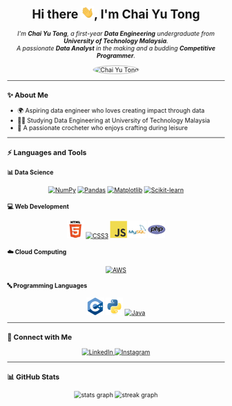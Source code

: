 <h1 align="center">Hi there <img src="https://raw.githubusercontent.com/ABSphreak/ABSphreak/master/gifs/Hi.gif" width="30px">, I'm Chai Yu Tong</h1>

<p align="center">
  <em>
    I'm <strong>Chai Yu Tong</strong>, a first-year <strong>Data Engineering</strong> undergraduate from <strong>University of Technology Malaysia</strong>. <br>
    A passionate <strong>Data Analyst</strong> in the making and a budding <strong>Competitive Programmer</strong>.
  </em>
</p>

<!-- 👤 Personal Photo -->
<p align="center">
  <img src="https://github.com/user-attachments/assets/54da6ec7-7171-4fc8-89b2-11698361a922" alt="Chai Yu Tong" width="200px" style="border-radius: 50%; border: 2px solid #ccc;" />
</p>

---

### ✨ About Me
- 🌍 Aspiring data engineer who loves creating impact through data
- 👨‍💻 Studying Data Engineering at University of Technology Malaysia
- 🧶 A passionate crocheter who enjoys crafting during leisure

---

### ⚡ Languages and Tools

#### 📊 Data Science
<p align="center">
  <a href="https://numpy.org/" target="_blank"><img src="https://user-images.githubusercontent.com/67586773/105040771-43887300-5a88-11eb-9f01-bee100b9ef22.png" alt="NumPy" width="40" /></a>
  <a href="https://pandas.pydata.org/" target="_blank"><img src="https://upload.wikimedia.org/wikipedia/commons/2/22/Pandas_mark.svg" alt="Pandas" width="40" /></a>
  <a href="https://matplotlib.org/" target="_blank"><img src="https://upload.wikimedia.org/wikipedia/commons/0/01/Created_with_Matplotlib-logo.svg" alt="Matplotlib" width="40" /></a>
  <a href="https://scikit-learn.org/" target="_blank"><img src="https://upload.wikimedia.org/wikipedia/commons/0/05/Scikit_learn_logo_small.svg" alt="Scikit-learn" width="40" /></a>
</p>

#### 💻 Web Development
<p align="center">
  <a href="https://developer.mozilla.org/en-US/docs/Web/HTML" target="_blank"><img src="https://raw.githubusercontent.com/devicons/devicon/master/icons/html5/html5-original-wordmark.svg" alt="HTML5" width="40"/></a>
  <a href="https://developer.mozilla.org/en-US/docs/Web/CSS" target="_blank"><img src="https://upload.wikimedia.org/wikipedia/commons/d/d5/CSS3_logo_and_wordmark.svg" alt="CSS3" width="40"/></a>
  <a href="https://developer.mozilla.org/en-US/docs/Web/JavaScript" target="_blank"><img src="https://raw.githubusercontent.com/devicons/devicon/master/icons/javascript/javascript-original.svg" alt="JavaScript" width="40"/></a>
  <a href="https://www.mysql.com/" target="_blank"><img src="https://raw.githubusercontent.com/devicons/devicon/master/icons/mysql/mysql-original-wordmark.svg" alt="MySQL" width="40"/></a>
  <a href="https://www.php.net" target="_blank"><img src="https://raw.githubusercontent.com/devicons/devicon/master/icons/php/php-original.svg" alt="PHP" width="40"/></a>
</p>

#### ☁️ Cloud Computing
<p align="center">
  <a href="https://aws.amazon.com/" target="_blank"><img src="https://upload.wikimedia.org/wikipedia/commons/9/93/Amazon_Web_Services_Logo.svg" alt="AWS" width="60"/></a>
</p>

#### 🔤 Programming Languages
<p align="center">
  <a href="https://www.cplusplus.com/" target="_blank"><img src="https://raw.githubusercontent.com/devicons/devicon/master/icons/cplusplus/cplusplus-original.svg" alt="C++" width="40"/></a>
  <a href="https://www.python.org/" target="_blank"><img src="https://raw.githubusercontent.com/devicons/devicon/master/icons/python/python-original.svg" alt="Python" width="40"/></a>
  <a href="https://www.java.com/" target="_blank"><img src="https://1000logos.net/wp-content/uploads/2020/09/Java-Emblem-640x400.jpg" alt="Java" width="50"/></a>
</p>

---

### 🤝 Connect with Me
<p align="center">
  <a href="https://www.linkedin.com/in/yu-tong-chai-073b131a7" target="_blank">
    <img src="https://img.shields.io/badge/LinkedIn-blue?style=for-the-badge&logo=linkedin&logoColor=white" alt="LinkedIn"/>
  </a>
  <a href="https://instagram.com/yyutongg__?igshid=YmMyMTA2M2Y=" target="_blank">
    <img src="https://img.shields.io/badge/Instagram-E4405F?style=for-the-badge&logo=instagram&logoColor=white" alt="Instagram"/>
  </a>
</p>

---

### 📊 GitHub Stats

<div align="center">
  <img src="https://github-readme-stats.vercel.app/api?username=Yutongchai&hide_title=false&hide_rank=true&show_icons=true&include_all_commits=true&count_private=true&disable_animations=false&theme=prussian&locale=en&hide_border=false&order=1" height="150" alt="stats graph"  />
  <img src="https://streak-stats.demolab.com?user=Yutongchai&locale=en&mode=weekly&theme=prussian&hide_border=false&border_radius=5&order=3" height="150" alt="streak graph"  />
</div>
<br/>
